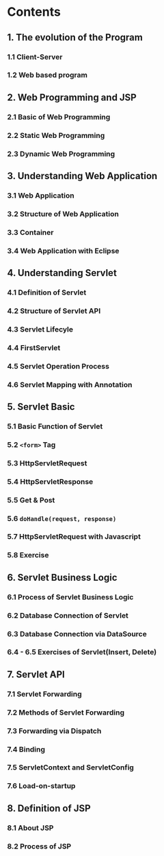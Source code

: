 # Contents

## 1. The evolution of the Program

### 1.1 Client-Server

### 1.2 Web based program

## 2. Web Programming and JSP

### 2.1 Basic of Web Programming

### 2.2 Static Web Programming

### 2.3 Dynamic Web Programming

## 3. Understanding Web Application

### 3.1 Web Application

### 3.2 Structure of Web Application

### 3.3 Container

### 3.4 Web Application with Eclipse

## 4. Understanding Servlet

### 4.1 Definition of Servlet

### 4.2 Structure of Servlet API

### 4.3 Servlet Lifecyle

### 4.4 FirstServlet

### 4.5 Servlet Operation Process

### 4.6 Servlet Mapping with Annotation

## 5. Servlet Basic

### 5.1 Basic Function of Servlet

### 5.2 `<form>` Tag

### 5.3 HttpServletRequest

### 5.4 HttpServletResponse

### 5.5 Get & Post

### 5.6 `doHandle(request, response)`

### 5.7 HttpServletRequest with Javascript

### 5.8 Exercise

## 6. Servlet Business Logic

### 6.1 Process of Servlet Business Logic

### 6.2 Database Connection of Servlet

### 6.3 Database Connection via DataSource

### 6.4 - 6.5 Exercises of Servlet(Insert, Delete)

## 7. Servlet API

### 7.1 Servlet Forwarding

### 7.2 Methods of Servlet Forwarding

### 7.3 Forwarding via Dispatch

### 7.4 Binding

### 7.5 ServletContext and ServletConfig

### 7.6 Load-on-startup

## 8. Definition of JSP

### 8.1 About JSP

### 8.2 Process of JSP

